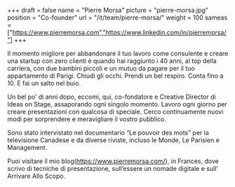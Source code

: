 +++
draft		= false
name		= "Pierre Morsa"
picture		= "pierre-morsa.jpg"
position 	= "Co-founder"
url			= "/it/team/pierre-morsa/"
weight		= 100
sameas		= ["https://www.pierremorsa.com","https://www.linkedin.com/in/pierremorsa/"]
+++

Il momento migliore per abbandonare il tuo lavoro come consulente e creare una startup con zero clienti è quando hai raggiunto i 40 anni, al top della carriera, con due bambini piccoli e un mutuo da pagare per il tuo appartamento di Parigi. Chiudi gli occhi. Prendi un bel respiro. Conta fino a 10. E fai un salto nel buio. 

Un bel po’ di anni dopo, eccomi, qui, co-fondatore e Creative Director di Ideas on Stage, assaporando ogni singolo momento. Lavoro ogni giorno per creare presentazioni con qualcosa di speciale. Cerco continuamente nuovi modi per sorprendere e meravigliare il vostro pubblico. 

Sono stato intervistato nel documentario “Le pouvoir des mots” per la televisione Canadese e da diverse riviste, incluso le Monde, Le Parisien e Management. 

Puoi visitare il mio blog(https://www.pierremorsa.com/), in Frances, dove scrivo di tecniche di presentazione, sull’essere un nomade digitale e sull’ Arrivare Allo Scopo.  
